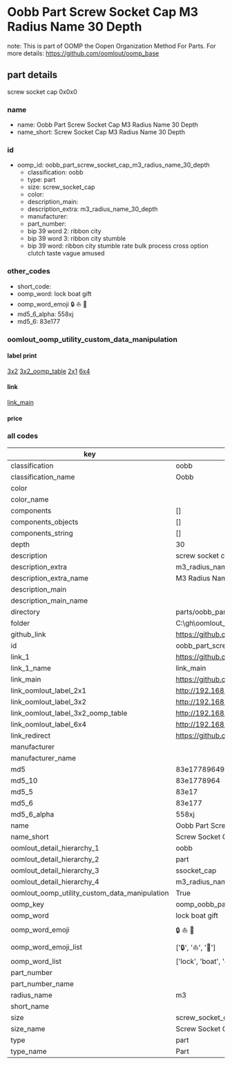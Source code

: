 # Oobb Part Screw Socket Cap M3 Radius Name 30 Depth  

note: This is part of OOMP the Oopen Organization Method For Parts. For more details: https://github.com/oomlout/oomp_base

##  part details
  



screw socket cap 0x0x0



### name
* name: Oobb Part Screw Socket Cap M3 Radius Name 30 Depth
* name_short: Screw Socket Cap M3 Radius Name 30 Depth
### id
* oomp_id: oobb_part_screw_socket_cap_m3_radius_name_30_depth
  * classification: oobb
  * type: part
  * size: screw_socket_cap
  * color: 
  * description_main: 
  * description_extra: m3_radius_name_30_depth
  * manufacturer: 
  * part_number: 
  * bip 39 word 2: ribbon city
  * bip 39 word 3: ribbon city stumble
  * bip 39 word: ribbon city stumble rate bulk process cross option clutch taste vague amused

### other_codes
* short_code: 
* oomp_word: lock boat gift
* oomp_word_emoji :lock: :boat: :gift:
* md5_6_alpha: 558xj
* md5_6: 83e177






### oomlout_oomp_utility_custom_data_manipulation
#### label print
[3x2](http://192.168.1.245:1112/?label=oomp%20558xj)
[3x2_oomp_table](http://192.168.1.108:1112/?label=oomp%20558xj)
[2x1](http://192.168.1.242:1112/?label=oomp%20558xj)
[6x4](http://192.168.1.55:1112/?label=oomp%20558xj)    

#### link

[link_main](https://github.com/oomlout/oomlout_oobb_version_4_generated_parts/tree/main/navigation_oomp/oobb/part/screw_socket_cap//m3_radius_name_30_depth/part)                              

#### price







### all codes 
| key | value |  
| --- | --- |  
| classification | oobb |  
| classification_name | Oobb |  
| color |  |  
| color_name |  |  
| components | [] |  
| components_objects | [] |  
| components_string | [] |  
| depth | 30 |  
| description | screw socket cap 0x0x0 |  
| description_extra | m3_radius_name_30_depth |  
| description_extra_name | M3 Radius Name 30 Depth |  
| description_main |  |  
| description_main_name |  |  
| directory | parts/oobb_part_screw_socket_cap_m3_radius_name_30_depth |  
| folder | C:\gh\oomlout_oobb_version_4_generated_parts\parts\oobb_part_screw_socket_cap_m3_radius_name_30_depth |  
| github_link | https://github.com/oomlout/oomlout_oomp_part_src/tree/main/parts/oobb_part_screw_socket_cap_m3_radius_name_30_depth |  
| id | oobb_part_screw_socket_cap_m3_radius_name_30_depth |  
| link_1 | https://github.com/oomlout/oomlout_oobb_version_4_generated_parts/tree/main/navigation_oomp/oobb/part/screw_socket_cap//m3_radius_name_30_depth/part |  
| link_1_name | link_main |  
| link_main | https://github.com/oomlout/oomlout_oobb_version_4_generated_parts/tree/main/navigation_oomp/oobb/part/screw_socket_cap//m3_radius_name_30_depth/part |  
| link_oomlout_label_2x1 | http://192.168.1.242:1112/?label=oomp%20558xj |  
| link_oomlout_label_3x2 | http://192.168.1.245:1112/?label=oomp%20558xj |  
| link_oomlout_label_3x2_oomp_table | http://192.168.1.108:1112/?label=oomp%20558xj |  
| link_oomlout_label_6x4 | http://192.168.1.55:1112/?label=oomp%20558xj |  
| link_redirect | https://github.com/oomlout/oomlout_oobb_version_4_generated_parts/tree/main/parts/hardware_screw_socket_cap_m3_30 |  
| manufacturer |  |  
| manufacturer_name |  |  
| md5 | 83e17789649ba682ae0f0b23af4a5dc8 |  
| md5_10 | 83e1778964 |  
| md5_5 | 83e17 |  
| md5_6 | 83e177 |  
| md5_6_alpha | 558xj |  
| name | Oobb Part Screw Socket Cap M3 Radius Name 30 Depth |  
| name_short | Screw Socket Cap M3 Radius Name 30 Depth |  
| oomlout_detail_hierarchy_1 | oobb |  
| oomlout_detail_hierarchy_2 | part |  
| oomlout_detail_hierarchy_3 | ssocket_cap |  
| oomlout_detail_hierarchy_4 | m3_radius_name_30_depth |  
| oomlout_oomp_utility_custom_data_manipulation | True |  
| oomp_key | oomp_oobb_part_screw_socket_cap_m3_radius_name_30_depth |  
| oomp_word | lock boat gift |  
| oomp_word_emoji | :lock: :boat: :gift: |  
| oomp_word_emoji_list | [':lock:', ':boat:', ':gift:'] |  
| oomp_word_list | ['lock', 'boat', 'gift'] |  
| part_number |  |  
| part_number_name |  |  
| radius_name | m3 |  
| short_name |  |  
| size | screw_socket_cap |  
| size_name | Screw Socket Cap |  
| type | part |  
| type_name | Part |  

